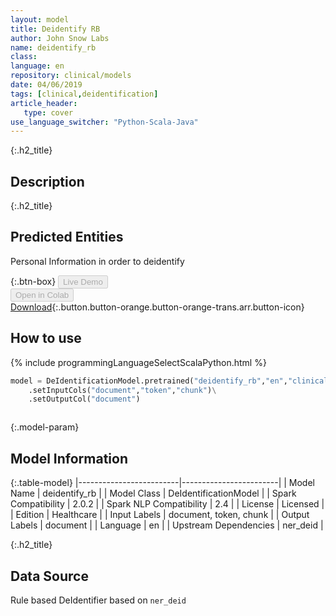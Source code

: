 ```yaml
---
layout: model
title: Deidentify RB
author: John Snow Labs
name: deidentify_rb
class: 
language: en
repository: clinical/models
date: 04/06/2019
tags: [clinical,deidentification]
article_header:
   type: cover
use_language_switcher: "Python-Scala-Java"
---
```


{:.h2_title}
## Description 


 {:.h2_title}
## Predicted Entities
Personal Information in order to deidentify 

{:.btn-box}
<button class="button button-orange" disabled>Live Demo</button><br/><button class="button button-orange" disabled>Open in Colab</button><br/>[Download](https://s3.amazonaws.com/auxdata.johnsnowlabs.com/clinical/models/deidentify_rb_en_2.0.2_2.4_1559672122511.zip){:.button.button-orange.button-orange-trans.arr.button-icon}<br/>

## How to use 
<div class="tabs-box" markdown="1">

{% include programmingLanguageSelectScalaPython.html %}

```python
model = DeIdentificationModel.pretrained("deidentify_rb","en","clinical/models")\
	.setInputCols("document","token","chunk")\
	.setOutputCol("document")
```

```scala

```
</div>



{:.model-param}
## Model Information

{:.table-model}
|-------------------------|------------------------|
| Model Name              | deidentify_rb          |
| Model Class             | DeIdentificationModel  |
| Spark Compatibility     | 2.0.2                  |
| Spark NLP Compatibility | 2.4                    |
| License                 | Licensed               |
| Edition                 | Healthcare             |
| Input Labels            | document, token, chunk |
| Output Labels           | document               |
| Language                | en                     |
| Upstream Dependencies   | ner_deid               |




{:.h2_title}
## Data Source
Rule based DeIdentifier based on `ner_deid`

